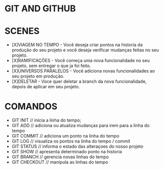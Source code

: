 # GIT AND GITHUB

# SCENES

-    [X]VIAGEM NO TEMPO - Você deseja criar pontos na historia da produção do seu projeto e você deseja verificar mudanças feitas no seu projeto.
-    [X]RAMIFICAÇÕES - Você começa uma nova funcionalidade no seu projeto, sem entregar o que ja foi feito.
-    [X]UNIVERSOS PARALELOS - Você adiciona novas funcionalidades ao seu projeto em produção.
-    [X]DELETAR - Voce quer deletar a branch da nova funcionalidade, depois de aplicar em seu projeto. 

# COMANDOS

- GIT INIT // inicia a linha do tempo;
- GIT ADD // adiciona ou atualiza mudanças para irem para a linha do tempo
- GIT COMMIT // adiciona um ponto na linha do tempo
- GIT LOG // visualiza os pontos na linha do tempo / commit
- GIT STATUS // informa o estado das alteraçoes do nosso projeto
- GIT SHOW // apresenta determinado ponto na historia 
- GIT BRANCH // gerencia novas linhas do tempo
- GIT CHECKOUT // manipula as linhas do tempo

